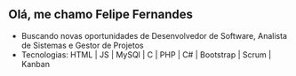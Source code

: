 ## Olá, me chamo Felipe Fernandes
- Buscando novas oportunidades de Desenvolvedor de Software, Analista de Sistemas e Gestor de Projetos
- Tecnologias: HTML | JS | MySQl | C | PHP | C# | Bootstrap | Scrum | Kanban

<!--
**FernandessFelipe/FernandessFelipe** is a ✨ _special_ ✨ repository because its `README.md` (this file) appears on your GitHub profile.

Here are some ideas to get you started:

- 🔭 I’m currently working on ...
- 🌱 I’m currently learning ...
- 👯 I’m looking to collaborate on ...
- 🤔 I’m looking for help with ...
- 💬 Ask me about ...
- 📫 How to reach me: ...
- 😄 Pronouns: ...
- ⚡ Fun fact: ...
-->

